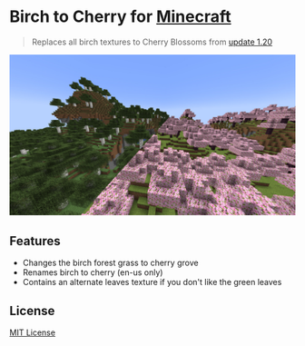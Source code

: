 
# Birch to Cherry for [Minecraft](https://minecraft.net)

> Replaces all birch textures to Cherry Blossoms from [update 1.20](https://www.minecraft.net/en-us/article/minecraft-snapshot-23w07a)

![Screenshot](./screenshot.png)


## Features

- Changes the birch forest grass to cherry grove
- Renames birch to cherry (en-us only)
- Contains an alternate leaves texture if you don't like the green leaves


## License

[MIT License](https://choosealicense.com/licenses/mit/)

